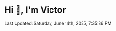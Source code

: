 <h1>Hi 👋, I'm Victor </h1>

<!--RECENT_ACTIVITY:start-->
<!--RECENT_ACTIVITY:end-->

<!--RECENT_ACTIVITY:last_update-->
Last Updated: Saturday, June 14th, 2025, 7:35:36 PM
<!--RECENT_ACTIVITY:last_update_end-->
